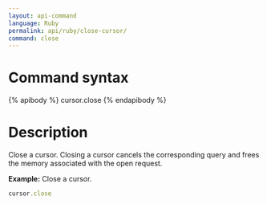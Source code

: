 ```yaml
---
layout: api-command
language: Ruby
permalink: api/ruby/close-cursor/
command: close
---
```


# Command syntax #

{% apibody %}
cursor.close
{% endapibody %}

# Description #


Close a cursor. Closing a cursor cancels the corresponding query and frees the memory
associated with the open request.

__Example:__ Close a cursor.

```rb
cursor.close
```
